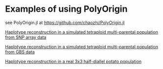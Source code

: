 # Examples of using PolyOrigin

see PolyOrigin.jl at https://github.com/chaozhi/PolyOrigin.jl

[Haplotype reconstruction in a simulated tetraploid multi-parental population from SNP array data](https://github.com/chaozhi/PolyOrigin_Examples/tree/master/tetraploid_simarray/step3_tetraploid_simarray.html)

[Haplotype reconstruction in a simulated tetraploid multi-parental population from GBS data](https://github.com/chaozhi/PolyOrigin_Examples/tree/master/tetraploid_simgbs/step2_tetraploid_simgbs.md)

[Haplotype reconstruction in a real 3x3 half-diallel potato population](https://github.com/chaozhi/PolyOrigin_Examples/tree/master/tetraploid_realpotato/tetraploid_realpotato.md)
